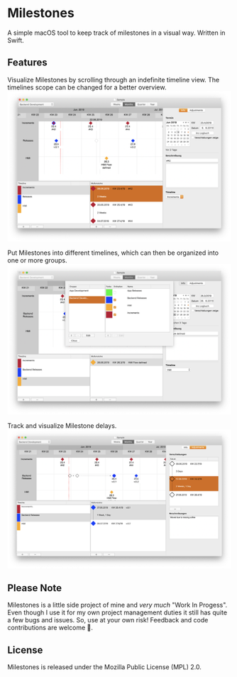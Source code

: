 # Milestones
A simple macOS tool to keep track of milestones in a visual way. Written in Swift. 

## Features
Visualize Milestones by scrolling through an indefinite timeline view. The timelines scope can be changed for a better overview.
![Timelines](/Images/Timeline.png)

Put Milestones into different timelines, which can then be organized into one or more groups.
![Timeline Management](/Images/TimelineManagement.png)

Track and visualize Milestone delays.
![Adjustments](/Images/Adjustments.png)

## Please Note
Milestones is a little side project of mine and _very much_ "Work In Progess". Even though I use it for my own project management duties it still has quite a few bugs and issues. So, use at your own risk! Feedback and code contributions are welcome 🙂.

## License
Milestones is released under the Mozilla Public License (MPL) 2.0.

